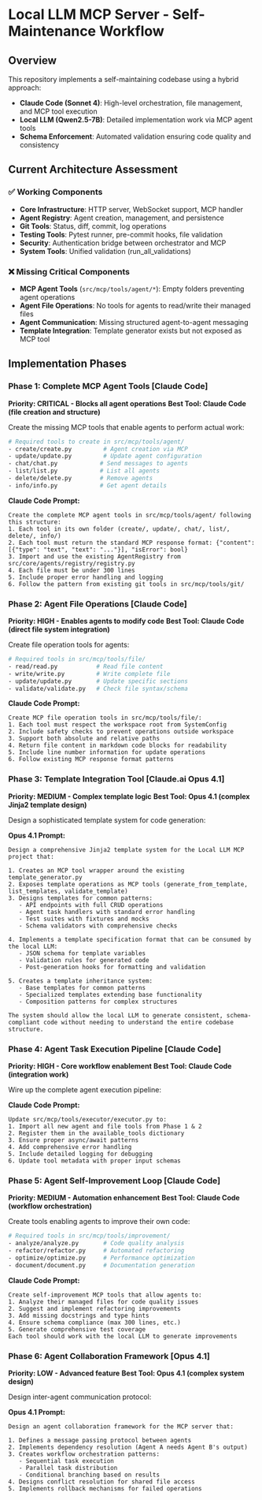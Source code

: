 # Local LLM MCP Server - Self-Maintenance Workflow

## Overview

This repository implements a self-maintaining codebase using a hybrid approach:
- **Claude Code (Sonnet 4)**: High-level orchestration, file management, and MCP tool execution
- **Local LLM (Qwen2.5-7B)**: Detailed implementation work via MCP agent tools
- **Schema Enforcement**: Automated validation ensuring code quality and consistency

## Current Architecture Assessment

### ✅ Working Components
- **Core Infrastructure**: HTTP server, WebSocket support, MCP handler
- **Agent Registry**: Agent creation, management, and persistence
- **Git Tools**: Status, diff, commit, log operations
- **Testing Tools**: Pytest runner, pre-commit hooks, file validation
- **Security**: Authentication bridge between orchestrator and MCP
- **System Tools**: Unified validation (run_all_validations)

### ❌ Missing Critical Components
- **MCP Agent Tools** (`src/mcp/tools/agent/*`): Empty folders preventing agent operations
- **Agent File Operations**: No tools for agents to read/write their managed files
- **Agent Communication**: Missing structured agent-to-agent messaging
- **Template Integration**: Template generator exists but not exposed as MCP tool

## Implementation Phases

### Phase 1: Complete MCP Agent Tools [Claude Code]
**Priority: CRITICAL - Blocks all agent operations**
**Best Tool: Claude Code (file creation and structure)**

Create the missing MCP tools that enable agents to perform actual work:

```bash
# Required tools to create in src/mcp/tools/agent/
- create/create.py         # Agent creation via MCP
- update/update.py         # Update agent configuration
- chat/chat.py            # Send messages to agents
- list/list.py            # List all agents
- delete/delete.py        # Remove agents
- info/info.py            # Get agent details
```

**Claude Code Prompt:**
```
Create the complete MCP agent tools in src/mcp/tools/agent/ following this structure:
1. Each tool in its own folder (create/, update/, chat/, list/, delete/, info/)
2. Each tool must return the standard MCP response format: {"content": [{"type": "text", "text": "..."}], "isError": bool}
3. Import and use the existing AgentRegistry from src/core/agents/registry/registry.py
4. Each file must be under 300 lines
5. Include proper error handling and logging
6. Follow the pattern from existing git tools in src/mcp/tools/git/
```

### Phase 2: Agent File Operations [Claude Code]
**Priority: HIGH - Enables agents to modify code**
**Best Tool: Claude Code (direct file system integration)**

Create file operation tools for agents:

```bash
# Required tools in src/mcp/tools/file/
- read/read.py           # Read file content
- write/write.py         # Write complete file
- update/update.py       # Update specific sections
- validate/validate.py   # Check file syntax/schema
```

**Claude Code Prompt:**
```
Create MCP file operation tools in src/mcp/tools/file/:
1. Each tool must respect the workspace root from SystemConfig
2. Include safety checks to prevent operations outside workspace
3. Support both absolute and relative paths
4. Return file content in markdown code blocks for readability
5. Include line number information for update operations
6. Follow existing MCP response format patterns
```

### Phase 3: Template Integration Tool [Claude.ai Opus 4.1]
**Priority: MEDIUM - Complex template logic**
**Best Tool: Opus 4.1 (complex Jinja2 template design)**

Design a sophisticated template system for code generation:

**Opus 4.1 Prompt:**
```
Design a comprehensive Jinja2 template system for the Local LLM MCP project that:

1. Creates an MCP tool wrapper around the existing template_generator.py
2. Exposes template operations as MCP tools (generate_from_template, list_templates, validate_template)
3. Designs templates for common patterns:
   - API endpoints with full CRUD operations
   - Agent task handlers with standard error handling
   - Test suites with fixtures and mocks
   - Schema validators with comprehensive checks

4. Implements a template specification format that can be consumed by the local LLM:
   - JSON schema for template variables
   - Validation rules for generated code
   - Post-generation hooks for formatting and validation

5. Creates a template inheritance system:
   - Base templates for common patterns
   - Specialized templates extending base functionality
   - Composition patterns for complex structures

The system should allow the local LLM to generate consistent, schema-compliant code without needing to understand the entire codebase structure.
```

### Phase 4: Agent Task Execution Pipeline [Claude Code]
**Priority: HIGH - Core workflow enablement**
**Best Tool: Claude Code (integration work)**

Wire up the complete agent execution pipeline:

**Claude Code Prompt:**
```
Update src/mcp/tools/executor/executor.py to:
1. Import all new agent and file tools from Phase 1 & 2
2. Register them in the available_tools dictionary
3. Ensure proper async/await patterns
4. Add comprehensive error handling
5. Include detailed logging for debugging
6. Update tool metadata with proper input schemas
```

### Phase 5: Agent Self-Improvement Loop [Claude Code]
**Priority: MEDIUM - Automation enhancement**
**Best Tool: Claude Code (workflow orchestration)**

Create tools enabling agents to improve their own code:

```bash
# Required tools in src/mcp/tools/improvement/
- analyze/analyze.py       # Code quality analysis
- refactor/refactor.py     # Automated refactoring
- optimize/optimize.py     # Performance optimization
- document/document.py     # Documentation generation
```

**Claude Code Prompt:**
```
Create self-improvement MCP tools that allow agents to:
1. Analyze their managed files for code quality issues
2. Suggest and implement refactoring improvements
3. Add missing docstrings and type hints
4. Ensure schema compliance (max 300 lines, etc.)
5. Generate comprehensive test coverage
Each tool should work with the local LLM to generate improvements
```

### Phase 6: Agent Collaboration Framework [Opus 4.1]
**Priority: LOW - Advanced feature**
**Best Tool: Opus 4.1 (complex system design)**

Design inter-agent communication protocol:

**Opus 4.1 Prompt:**
```
Design an agent collaboration framework for the MCP server that:

1. Defines a message passing protocol between agents
2. Implements dependency resolution (Agent A needs Agent B's output)
3. Creates workflow orchestration patterns:
   - Sequential task execution
   - Parallel task distribution
   - Conditional branching based on results
4. Designs conflict resolution for shared file access
5. Implements rollback mechanisms for failed operations
